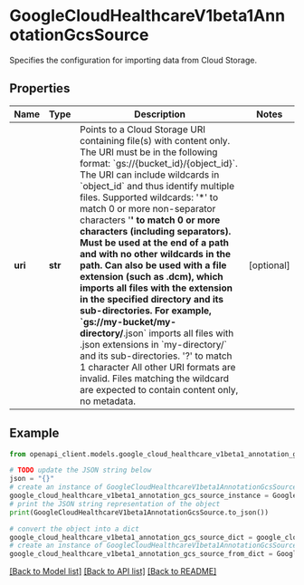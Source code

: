 # GoogleCloudHealthcareV1beta1AnnotationGcsSource

Specifies the configuration for importing data from Cloud Storage.

## Properties

Name | Type | Description | Notes
------------ | ------------- | ------------- | -------------
**uri** | **str** | Points to a Cloud Storage URI containing file(s) with content only. The URI must be in the following format: &#x60;gs://{bucket_id}/{object_id}&#x60;. The URI can include wildcards in &#x60;object_id&#x60; and thus identify multiple files. Supported wildcards: &#39;*&#39; to match 0 or more non-separator characters &#39;**&#39; to match 0 or more characters (including separators). Must be used at the end of a path and with no other wildcards in the path. Can also be used with a file extension (such as .dcm), which imports all files with the extension in the specified directory and its sub-directories. For example, &#x60;gs://my-bucket/my-directory/**.json&#x60; imports all files with .json extensions in &#x60;my-directory/&#x60; and its sub-directories. &#39;?&#39; to match 1 character All other URI formats are invalid. Files matching the wildcard are expected to contain content only, no metadata. | [optional] 

## Example

```python
from openapi_client.models.google_cloud_healthcare_v1beta1_annotation_gcs_source import GoogleCloudHealthcareV1beta1AnnotationGcsSource

# TODO update the JSON string below
json = "{}"
# create an instance of GoogleCloudHealthcareV1beta1AnnotationGcsSource from a JSON string
google_cloud_healthcare_v1beta1_annotation_gcs_source_instance = GoogleCloudHealthcareV1beta1AnnotationGcsSource.from_json(json)
# print the JSON string representation of the object
print(GoogleCloudHealthcareV1beta1AnnotationGcsSource.to_json())

# convert the object into a dict
google_cloud_healthcare_v1beta1_annotation_gcs_source_dict = google_cloud_healthcare_v1beta1_annotation_gcs_source_instance.to_dict()
# create an instance of GoogleCloudHealthcareV1beta1AnnotationGcsSource from a dict
google_cloud_healthcare_v1beta1_annotation_gcs_source_from_dict = GoogleCloudHealthcareV1beta1AnnotationGcsSource.from_dict(google_cloud_healthcare_v1beta1_annotation_gcs_source_dict)
```
[[Back to Model list]](../README.md#documentation-for-models) [[Back to API list]](../README.md#documentation-for-api-endpoints) [[Back to README]](../README.md)


